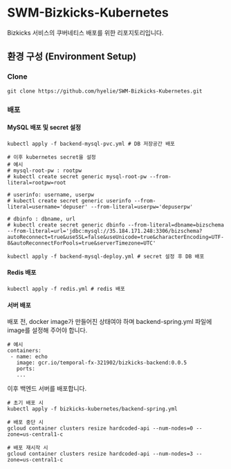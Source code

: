 # SWM-Bizkicks-Kubernetes
Bizkicks 서비스의 쿠버네티스 배포를 위한 리포지토리입니다.
<br/>

## 환경 구성 (Environment Setup)
### Clone
```
git clone https://github.com/hyelie/SWM-Bizkicks-Kubernetes.git
```


### 배포
#### MySQL 배포 및 secret 설정
```
kubectl apply -f backend-mysql-pvc.yml # DB 저장공간 배포

# 이후 kubernetes secret을 설정
# 예시
# mysql-root-pw : rootpw
# kubectl create secret generic mysql-root-pw --from-literal=rootpw=root

# userinfo: username, userpw
# kubectl create secret generic userinfo --from-literal=username='depuser' --from-literal=userpw='depuserpw'

# dbinfo : dbname, url
# kubectl create secret generic dbinfo --from-literal=dbname=bizschema --from-literal=url='jdbc:mysql://35.184.171.248:3306/bizschema?autoReconnect=true&useSSL=false&useUnicode=true&characterEncoding=UTF-8&autoReconnectForPools=true&serverTimezone=UTC'

kubectl apply -f backend-mysql-deploy.yml # secret 설정 후 DB 배포
```

#### Redis 배포
```
kubectl apply -f redis.yml # redis 배포
```

#### 서버 배포
배포 전, docker image가 만들어진 상태여야 하며 backend-spring.yml 파일에 image를 설정해 주어야 합니다.
```
# 예시
containers:
 - name: echo
   image: gcr.io/temporal-fx-321902/bizkicks-backend:0.0.5
   ports:  
   ...
```

이후 백엔드 서버를 배포합니다.
```
# 초기 배포 시
kubectl apply -f bizkicks-kubernetes/backend-spring.yml

# 배포 중단 시
gcloud container clusters resize hardcoded-api --num-nodes=0 --zone=us-central1-c

# 배포 재시작 시
gcloud container clusters resize hardcoded-api --num-nodes=3 --zone=us-central1-c
```
